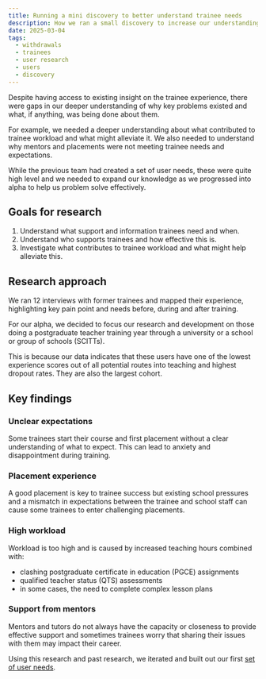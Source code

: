```yaml
---
title: Running a mini discovery to better understand trainee needs
description: How we ran a small discovery to increase our understanding of trainee teacher needs
date: 2025-03-04
tags:
  - withdrawals
  - trainees
  - user research
  - users
  - discovery
---
```


Despite having access to existing insight on the trainee experience, there were gaps in our deeper understanding of why key problems existed and what, if anything, was being done about them.

For example, we needed a deeper understanding about what contributed to trainee workload and what might alleviate it. We also needed to understand why mentors and placements were not meeting trainee needs and expectations.

While the previous team had created a set of user needs, these were quite high level and we needed to expand our knowledge as we progressed into alpha to help us problem solve effectively.

## Goals for research

1. Understand what support and information trainees need and when.
2. Understand who supports trainees and how effective this is.
3. Investigate what contributes to trainee workload and what might help alleviate this.

## Research approach

We ran 12 interviews with former trainees and mapped their experience, highlighting key pain point and needs before, during and after training.

For our alpha, we decided to focus our research and development on those doing a postgraduate teacher training year through a university or a school or group of schools (SCITTs).

This is because our data indicates that these users have one of the lowest experience scores out of all potential routes into teaching and highest dropout rates. They are also the largest cohort.

## Key findings

### Unclear expectations

Some trainees start their course and first placement without a clear understanding of what to expect. This can lead to anxiety and disappointment during training.

### Placement experience

A good placement is key to trainee success but existing school pressures and a mismatch in expectations between the trainee and school staff can cause some trainees to enter challenging placements.

### High workload

Workload is too high and is caused by increased teaching hours combined with:

- clashing postgraduate certificate in education (PGCE) assignments
- qualified teacher status (QTS) assessments
- in some cases, the need to complete complex lesson plans

### Support from mentors

Mentors and tutors do not always have the capacity or closeness to provide effective support and sometimes trainees worry that sharing their issues with them may impact their career.

Using this research and past research, we iterated and built out our first [set of user needs](/teacher-success/our-user-needs).

